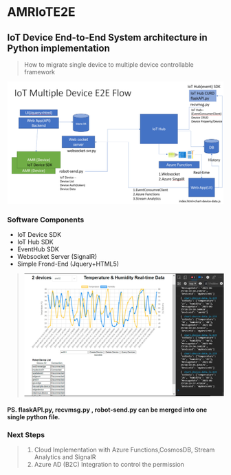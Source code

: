 # AMRIoTE2E
## IoT Device End-to-End System architecture in Python implementation
> How to migrate single device to multiple device controllable framework

![alt text](imgs/2021-06-25_201611.jpg "Title")

### Software Components 
- IoT Device SDK
- IoT Hub SDK
- EventHub SDK
- Websocket Server (SignalR)
- Simple Frond-End (Jquery+HTML5)
> ![alt text](imgs/2021-06-25_203428.jpg "Title")

#### PS. flaskAPI.py, recvmsg.py , robot-send.py can be merged into one single python file.

### Next Steps
>1. Cloud Implementation with Azure Functions,CosmosDB, Stream Analytics and SignalR
>2. Azure AD (B2C) Integration to control the permission

